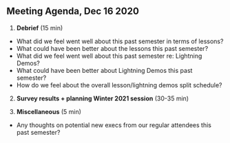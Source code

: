 ## Meeting Agenda, Dec 16 2020

1. **Debrief** (15 min)
 * What did we feel went well about this past semester in terms of lessons?
 * What could have been better about the lessons this past semester? 
 * What did we feel went well about this past semester re: Lightning Demos? 
 * What could have been better about Lightning Demos this past semester? 
 * How do we feel about the overall lesson/lightning demos split schedule? 

2. **Survey results + planning Winter 2021 session** (30-35 min) 

3. **Miscellaneous** (5 min)
 * Any thoughts on potential new execs from our regular attendees this past semester? 
